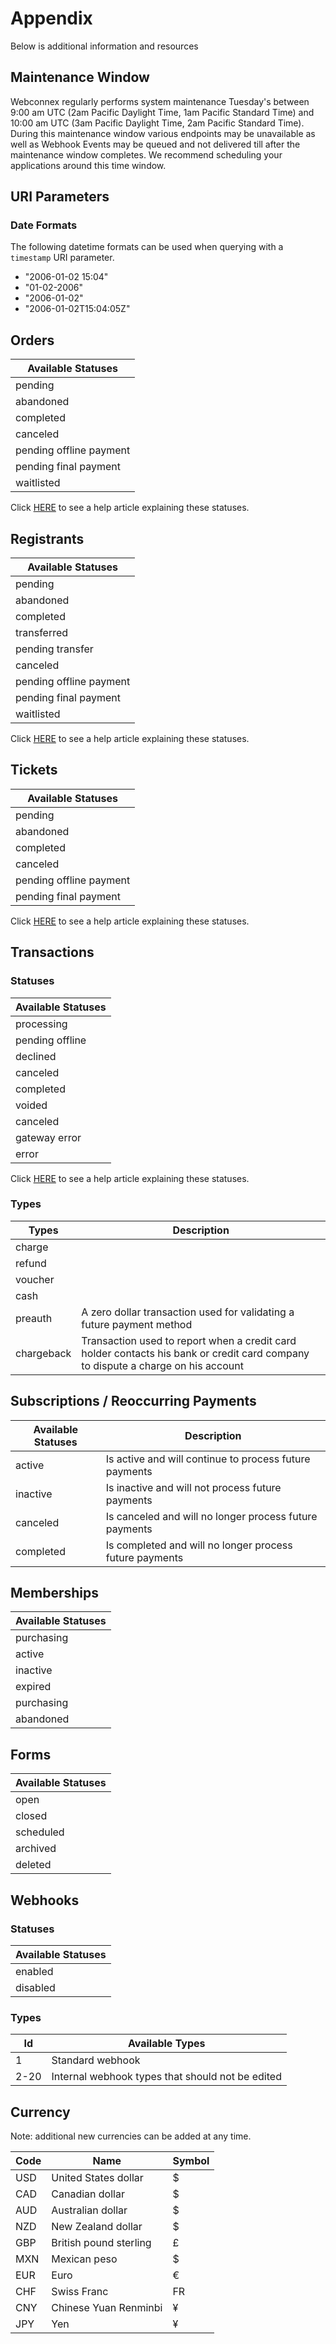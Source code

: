 # Appendix

Below is additional information and resources

## Maintenance Window

Webconnex regularly performs system maintenance Tuesday's between 9:00 am UTC (2am Pacific Daylight Time, 1am Pacific Standard Time) and 10:00 am UTC (3am Pacific Daylight Time, 2am Pacific Standard Time). During this maintenance window various endpoints may be unavailable as well as Webhook Events may be queued and not delivered till after the maintenance window completes. We recommend scheduling your applications around this time window.

## URI Parameters

### Date Formats

The following datetime formats can be used when querying with a `timestamp` URI parameter.

- "2006-01-02 15:04"
- "01-02-2006"
- "2006-01-02"
- "2006-01-02T15:04:05Z"

## Orders

| Available Statuses
| -----------------------
| pending
| abandoned
| completed
| canceled
| pending offline payment
| pending final payment
| waitlisted

Click [HERE](http://help.regfox.com/article/973-registration-statuses-explained) to see a help article explaining these statuses.

## Registrants

| Available Statuses
| -----------------------
| pending
| abandoned
| completed
| transferred
| pending transfer
| canceled
| pending offline payment
| pending final payment
| waitlisted

Click [HERE](http://help.regfox.com/article/973-registration-statuses-explained) to see a help article explaining these statuses.

## Tickets

| Available Statuses
| -----------------------
| pending
| abandoned
| completed
| canceled
| pending offline payment
| pending final payment

Click [HERE](http://help.ticketspice.com/article/501-order-statuses-explained) to see a help article explaining these statuses.

## Transactions

### Statuses

| Available Statuses
| ------------------
| processing
| pending offline
| declined
| canceled
| completed
| voided
| canceled
| gateway error
| error

Click [HERE](http://help.regfox.com/article/972-transaction-statuses-explained) to see a help article explaining these statuses.

### Types

| Types | Description
| -------------	| -------------------------------------------------------
| charge				|
| refund				|
| voucher				|
| cash					|
| preauth				| A zero dollar transaction used for validating a future payment method
| chargeback		| Transaction used to report when a credit card holder contacts his bank or credit card company to dispute a charge on his account

## Subscriptions / Reoccurring Payments

Available Statuses | Description
------------------ | -------------------------------------------------------
active             | Is active and will continue to process future payments
inactive           | Is inactive and will not process future payments
canceled           | Is canceled and will no longer process future payments
completed          | Is completed and will no longer process future payments

## Memberships

| Available Statuses
| ------------------
| purchasing
| active
| inactive
| expired
| purchasing
| abandoned

## Forms

| Available Statuses
| ------------------
| open
| closed
| scheduled
| archived
| deleted

## Webhooks

### Statuses

| Available Statuses
| ------------------
| enabled
| disabled

### Types

Id   | Available Types
---- | ------------------------------------------------
1    | Standard webhook
2-20 | Internal webhook types that should not be edited

## Currency

Note: additional new currencies can be added at any time.

Code | Name                                    | Symbol
---- | --------------------------------------- | ------
USD  | United States dollar                    | $
CAD  | Canadian dollar                         | $
AUD  | Australian dollar                       | $
NZD  | New Zealand dollar                      | $
GBP  | British pound sterling                  | £
MXN  | Mexican peso                            | $
EUR  | Euro                                    | €
CHF  | Swiss Franc                             | FR
CNY  | Chinese Yuan Renminbi                   | ¥
JPY  | Yen  	                                 | ¥
